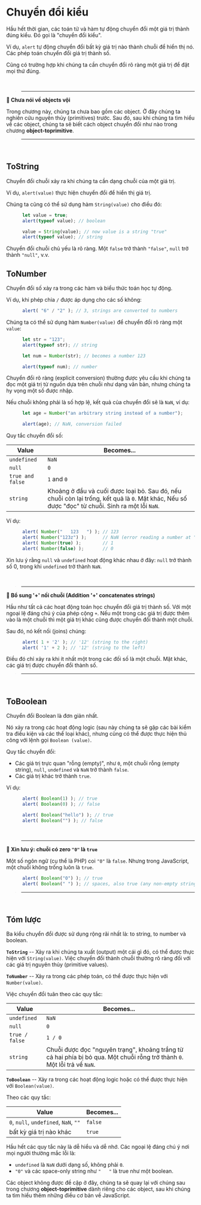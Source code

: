 # Chuyển đổi kiểu

Hầu hết thời gian, các toán tử và hàm tự động chuyển đổi một giá trị thành đúng kiểu. Đó gọi là "chuyển đổi kiểu".

Ví dụ, `alert` tự động chuyển đổi bất kỳ giá trị nào thành chuỗi để hiển thị nó. Các phép toán chuyển đổi giá trị thành số.

Cũng có trường hợp khi chúng ta cần chuyển đổi rõ ràng một giá trị để đặt mọi thứ đúng.

<br>

> ---

**📌 Chưa nói về objects vội**

Trong chương này, chúng ta chưa bao gồm các object. Ở đây chúng ta nghiên cứu nguyên thủy (primitives) trước. Sau đó, sau khi chúng ta tìm hiểu về các object, chúng ta sẽ biết cách object chuyển đổi như nào trong chương **object-toprimitive**.

> ---

<br>

## ToString

Chuyển đổi chuỗi xảy ra khi chúng ta cần dạng chuỗi của một giá trị.

Ví dụ, `alert(value)` thực hiện chuyển đổi để hiển thị giá trị.

Chúng ta cũng có thể sử dụng hàm `String(value)` cho điều đó:

```js
      let value = true;
      alert(typeof value); // boolean

      value = String(value); // now value is a string "true"
      alert(typeof value); // string
```

Chuyển đổi chuỗi chủ yếu là rõ ràng. Một `false` trở thành `"false"`, `null` trở thành `"null"`, v.v.

## ToNumber

Chuyển đổi số xảy ra trong các hàm và biểu thức toán học tự động.

Ví dụ, khi phép chia `/` được áp dụng cho các số không:

```js
      alert( "6" / "2" ); // 3, strings are converted to numbers
```

Chúng ta có thể sử dụng hàm `Number(value)` để chuyển đổi rõ ràng một `value`:

```js
      let str = "123";
      alert(typeof str); // string

      let num = Number(str); // becomes a number 123

      alert(typeof num); // number
```

Chuyển đổi rõ ràng (explicit conversion) thường được yêu cầu khi chúng ta đọc một giá trị từ nguồn dựa trên chuỗi như dạng văn bản, nhưng chúng ta hy vọng một số được nhập.

Nếu chuỗi không phải là số hợp lệ, kết quả của chuyển đổi sẽ là `NaN`, ví dụ:

```js
      let age = Number("an arbitrary string instead of a number");

      alert(age); // NaN, conversion failed
```

Quy tắc chuyển đổi số:

| Value            |  Becomes... |
|------------------|-------------|
| `undefined`      | `NaN`       |
| `null`           | `0`         |
| `true and false` | `1` and `0` |
| `string`         | Khoảng ở đầu và cuối được loại bỏ. Sau đó, nếu chuỗi còn lại trống, kết quả là `0`. Mặt khác, Nếu số được "đọc" từ chuỗi. Sinh ra một lỗi `NaN`. |

Ví dụ:

```js
      alert( Number("   123   ") ); // 123
      alert( Number("123z") );      // NaN (error reading a number at "z")
      alert( Number(true) );        // 1
      alert( Number(false) );       // 0
```

Xin lưu ý rằng `null` và `undefined` hoạt động khác nhau ở đây: `null` trở thành số 0, trong khi `undefined` trở thành `NaN`.

<br>

> ---

**📌 Bổ sung '+' nối chuỗi (Addition '+' concatenates strings)**

Hầu như tất cả các hoạt động toán học chuyển đổi giá trị thành số. Với một ngoại lệ đáng chú ý của phép cộng `+`. Nếu một trong các giá trị được thêm vào là một chuỗi thì một giá trị khác cũng được chuyển đổi thành một chuỗi.

Sau đó, nó kết nối (joins) chúng:

```js
      alert( 1 + '2' ); // '12' (string to the right)
      alert( '1' + 2 ); // '12' (string to the left)
```

Điều đó chỉ xảy ra khi ít nhất một trong các đối số là một chuỗi. Mặt khác, các giá trị được chuyển đổi thành số.

> ---

<br>

## ToBoolean

Chuyển đổi Boolean là đơn giản nhất.

Nó xảy ra trong các hoạt động logic (sau này chúng ta sẽ gặp các bài kiểm tra điều kiện và các thể loại khác), nhưng cũng có thể được thực hiện thủ công với lệnh gọi `Boolean (value)`.

Quy tắc chuyển đổi:

- Các giá trị trực quan "rỗng (empty)", như `0`, một chuỗi rỗng (empty string), `null`, `undefined` và `NaN` trở thành `false`.
- Các giá trị khác trở thành `true`.

Ví dụ:

```js
      alert( Boolean(1) ); // true
      alert( Boolean(0) ); // false

      alert( Boolean("hello") ); // true
      alert( Boolean("") ); // false
```

<br>

> ---

**📌 Xin lưu ý: chuỗi có zero `"0"` là `true`**

Một số ngôn ngữ (cụ thể là PHP) coi `"0"` là `false`. Nhưng trong JavaScript, một chuỗi không trống luôn là `true`.

```js
      alert( Boolean("0") ); // true
      alert( Boolean(" ") ); // spaces, also true (any non-empty string is true)
```

> ---

<br>

## Tóm lược

Ba kiểu chuyển đổi được sử dụng rộng rãi nhất là: to string, to number và boolean.

**`ToString`** -- Xảy ra khi chúng ta xuất (output) một cái gì đó, có thể được thực hiện với `String(value)`. Việc chuyển đổi thành chuỗi thường rõ ràng đối với các giá trị nguyên thủy (primitive values).

**`ToNumber`** -- Xảy ra trong các phép toán, có thể được thực hiện với `Number(value)`.

Việc chuyển đổi tuân theo các quy tắc:

| Value          |  Becomes... |
|----------------|-------------|
| `undefined`    | `NaN`       |
| `null`         | `0`         |
| `true / false` | `1 / 0`     |
| `string`       | Chuỗi được đọc "nguyên trạng", khoảng trắng từ cả hai phía bị bỏ qua. Một chuỗi rỗng trở thành `0`. Một lỗi trả về `NaN`. |

**`ToBoolean`** -- Xảy ra trong các hoạt động logic hoặc có thể được thực hiện với `Boolean(value)`.

Theo các quy tắc:

| Value                                 | Becomes...  |
|---------------------------------------|-------------|
| `0`, `null`, `undefined`, `NaN`, `""` | `false`     |
| bất kỳ giá trị nào khác               | `true`      |


Hầu hết các quy tắc này là dễ hiểu và dễ nhớ. Các ngoại lệ đáng chú ý nơi mọi người thường mắc lỗi là:

- `undefined` là `NaN` dưới dạng số, không phải `0`.
- `"0"` và các space-only string như `"   "` là true như một boolean.

Các object không được đề cập ở đây, chúng ta sẽ quay lại với chúng sau trong chương **object-toprimitive** dành riêng cho các object, sau khi chúng ta tìm hiểu thêm những điều cơ bản về JavaScript.
